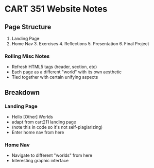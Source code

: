 # CART 351 Website Notes

## Page Structure
1. Landing Page
  2. Home Nav
    3. Exercises
    4. Reflections
    5. Presentation
    6. Final Project

### Rolling Misc Notes  
* Refresh HTML5 tags (header, section, etc)
* Each page as a different "world" with its own aesthetic
* Tied together with certain unifying aspects

## Breakdown

### Landing Page
* Hello [Other] Worlds
* adapt from cart211 landing page
* (note this in code so it's not self-plagiarizing)
* Enter home nav from here

### Home Nav
* Navigate to different "worlds" from here
* Interesting graphic interface
